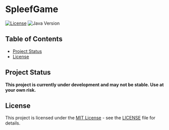 # SpleefGame

[![License](https://img.shields.io/badge/license-MIT-blue.svg)](LICENSE)
![Java Version](https://img.shields.io/badge/Java-17%2B-blue.svg)

## Table of Contents

- [Project Status](#project-status)
- [License](#license)

## Project Status

<b>This project is currently under development and may not be stable. Use at your own risk.</b>

## License

This project is licensed under the [MIT License](LICENSE) - see the [LICENSE](LICENSE) file for details.